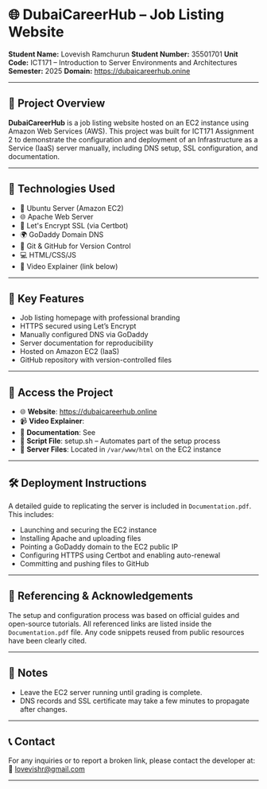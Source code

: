 # 🌐 DubaiCareerHub – Job Listing Website

**Student Name:** Lovevish Ramchurun 
**Student Number:** 35501701 
**Unit Code:** ICT171 – Introduction to Server Environments and Architectures 
**Semester:** 2025 
**Domain:** https://dubaicareerhub.onine

---

## 📘 Project Overview

**DubaiCareerHub** is a job listing website hosted on an EC2 instance using Amazon Web Services (AWS). This project was built for ICT171 Assignment 2 to demonstrate the configuration and deployment of an Infrastructure as a Service (IaaS) server manually, including DNS setup, SSL configuration, and documentation.

---

## 📂 Technologies Used

- 🐧 Ubuntu Server (Amazon EC2)
- 🌐 Apache Web Server
- 🔐 Let's Encrypt SSL (via Certbot)
- 🌍 GoDaddy Domain DNS
- 📁 Git & GitHub for Version Control
- 💻 HTML/CSS/JS
- 🎥 Video Explainer (link below)

---

## 🚀 Key Features

- Job listing homepage with professional branding
- HTTPS secured using Let’s Encrypt
- Manually configured DNS via GoDaddy
- Server documentation for reproducibility
- Hosted on Amazon EC2 (IaaS)
- GitHub repository with version-controlled files

---

## 🔗 Access the Project

- 🌐 **Website**: https://dubaicareerhub.online
- 📹 **Video Explainer**: 
- 📘 **Documentation**: See 
- 🔧 **Script File**: setup.sh – Automates part of the setup process
- 📂 **Server Files**: Located in `/var/www/html` on the EC2 instance

---

## 🛠️ Deployment Instructions

A detailed guide to replicating the server is included in `Documentation.pdf`. This includes:

- Launching and securing the EC2 instance
- Installing Apache and uploading files
- Pointing a GoDaddy domain to the EC2 public IP
- Configuring HTTPS using Certbot and enabling auto-renewal
- Committing and pushing files to GitHub

---

## 🧾 Referencing & Acknowledgements

The setup and configuration process was based on official guides and open-source tutorials. All referenced links are listed inside the `Documentation.pdf` file. Any code snippets reused from public resources have been clearly cited.

---

## 📌 Notes

- Leave the EC2 server running until grading is complete.
- DNS records and SSL certificate may take a few minutes to propagate after changes.

---

## 📞 Contact

For any inquiries or to report a broken link, please contact the developer at:  
📧 lovevishr@gmail.com

---


